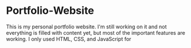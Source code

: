 # Portfolio-Website

This is my personal portfolio website. I'm still working on it and not everything is filled with content yet, but most of the important features are working. I only used HTML, CSS, and JavaScript for 
